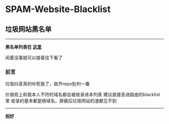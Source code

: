 # **SPAM-Website-Blacklist**
## **垃圾网站黑名单**


----------


**黑名单列表在 [这里][1]**

闲着没事就可以接着往下看了

### **前言**

垃圾抖音真的吵死我了，故开repo批判一番

价值观上和我本人不符的域名都会被收录进本列表
建议直接丢进路由的blacklist里
收录的基本都是根域名，屏蔽后垃圾网站的渣都见不到


----------


**祝好**

  [1]: https://github.com/MarkDeia/SPAM-Website-Blacklist/blob/master/spam-site.txt
  

